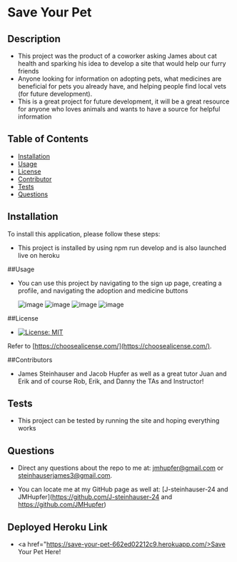 # Save Your Pet

  ## Description

  - This project was the product of a coworker asking James about cat health and sparking his idea to develop a site that would help our furry friends
  - Anyone looking for information on adopting pets, what medicines are beneficial for pets you already have, and helping people find local vets (for future development).
  - This is a great project for future development, it will be a great resource for anyone who loves animals and wants to have a source for helpful information

  ## Table of Contents

  - [Installation](#installation)
  - [Usage](#usage)
  - [License](#license)
  - [Contributor](#contributors)
  - [Tests](#tests)
  - [Questions](#questions) 

  
  ## Installation
  
  To install this application, please follow these steps:
  
  - This project is installed by using npm run develop and is also launched live on heroku
  
  ##Usage
  
  - You can use this project by navigating to the sign up page, creating a profile, and navigating the adoption and medicine buttons

    ![image](https://github.com/JMHupfer/Save-Your-Pet/assets/121475398/4cf872d8-ef79-4296-a5f8-f1bd1c43e31c)
    ![image](https://github.com/JMHupfer/Save-Your-Pet/assets/121475398/3028e890-8a76-4104-a882-b3bd8b9aee7c)
    ![image](https://github.com/JMHupfer/Save-Your-Pet/assets/121475398/ac72ff44-cb5a-45e3-9924-6778ebe288fc)
    ![image](https://github.com/JMHupfer/Save-Your-Pet/assets/121475398/376e36f4-9d09-4eb4-ab97-c058e2888e9a)

  ##License

  - [![License: MIT](https://img.shields.io/badge/License-MIT-yellow.svg)](https://opensource.org/licenses/MIT)

  Refer to [https://choosealicense.com/](https://choosealicense.com/).

  ##Contributors

  - James Steinhauser and Jacob Hupfer as well as a great tutor Juan and Erik and of course Rob, Erik, and Danny the TAs and Instructor!

  ## Tests

  - This project can be tested by running the site and hoping everything works

  ## Questions

  - Direct any questions about the repo to me at: jmhupfer@gmail.com or steinhauserjames3@gmail.com. 
  
  - You can locate me at my GitHub page as well at: [J-steinhauser-24 and JMHupfer](https://github.com/J-steinhauser-24 and https://github.com/JMHupfer)

## Deployed Heroku Link

- <a href="https://save-your-pet-662ed02212c9.herokuapp.com/>Save Your Pet Here!</a>
